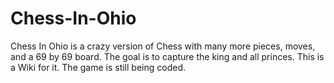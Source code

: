 # Chess-In-Ohio
Chess In Ohio is a crazy version of Chess with many more pieces, moves, and a 69 by 69 board. The goal is to capture the king and all princes. This is a Wiki for it. The game is still being coded.
